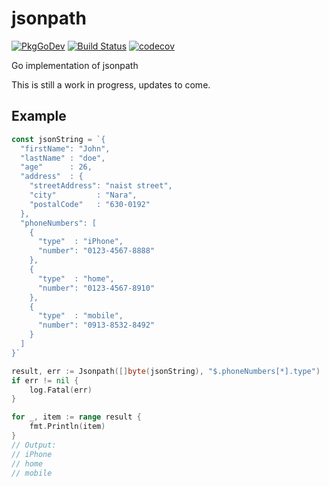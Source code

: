 # jsonpath

[![PkgGoDev](https://pkg.go.dev/badge/github.com/elliotcourant/jsonpath)](https://pkg.go.dev/github.com/elliotcourant/jsonpath)
[![Build Status](https://travis-ci.com/elliotcourant/jsonpath.svg?branch=main)](https://travis-ci.com/elliotcourant/jsonpath)
[![codecov](https://codecov.io/gh/elliotcourant/jsonpath/branch/main/graph/badge.svg)](https://codecov.io/gh/elliotcourant/jsonpath)

Go implementation of jsonpath

This is still a work in progress, updates to come.


## Example

```go
const jsonString = `{
  "firstName": "John",
  "lastName" : "doe",
  "age"      : 26,
  "address"  : {
    "streetAddress": "naist street",
    "city"         : "Nara",
    "postalCode"   : "630-0192"
  },
  "phoneNumbers": [
    {
      "type"  : "iPhone",
      "number": "0123-4567-8888"
    },
    {
      "type"  : "home",
      "number": "0123-4567-8910"
    },
    {
      "type"  : "mobile",
      "number": "0913-8532-8492"
    }
  ]
}`

result, err := Jsonpath([]byte(jsonString), "$.phoneNumbers[*].type")
if err != nil {
    log.Fatal(err)
}

for _, item := range result {
    fmt.Println(item)
}
// Output:
// iPhone
// home
// mobile
```